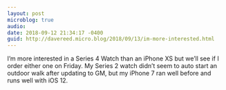 ```yaml
---
layout: post
microblog: true
audio: 
date: 2018-09-12 21:34:17 -0400
guid: http://davereed.micro.blog/2018/09/13/im-more-interested.html
---
```

I’m more interested in a Series 4 Watch than an iPhone XS but we’ll see if I order either one on Friday. My Series 2 watch didn’t seem to auto start an outdoor walk after updating to GM, but my iPhone 7 ran well before and runs well with iOS 12.
